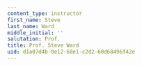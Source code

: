 ```yaml
---
content_type: instructor
first_name: Steve
last_name: Ward
middle_initial: ''
salutation: Prof.
title: Prof. Steve Ward
uid: d1a07d4b-0e12-68e1-c2d2-60d68496f42e
---
```

